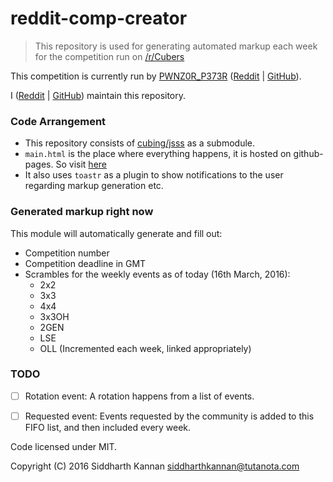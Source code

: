# reddit-comp-creator

> This repository is used for generating automated markup each week
> for the competition run on [/r/Cubers](https://www.reddit.com/r/Cubers/)

This competition is currently run by [PWNZ0R_P373R](https://www.reddit.com/user/PWNZ0R_P373R) 
([Reddit](https://www.reddit.com/user/PWNZ0R_P373R) | [GitHub](https://github.com/M0N57R0517Y)).

I ([Reddit](https://www.reddit.com/user/siddharthk) | [GitHub](https://github.com/icyflame)) maintain
this repository.

### Code Arrangement

- This repository consists of [cubing/jsss](https://github.com/cubing/jsss) as a submodule.
- `main.html` is the place where everything happens, it is hosted on github-pages. So visit [here](http://icyflame.github.io/reddit-comp-creator/main.html)
- It also uses `toastr` as a plugin to show notifications to the user regarding markup generation etc.


### Generated markup right now

This module will automatically generate and fill out:

- Competition number
- Competition deadline in GMT
- Scrambles for the weekly events as of today (16th March, 2016):
	* 2x2
	* 3x3
	* 4x4
	* 3x3OH
	* 2GEN
	* LSE
	* OLL (Incremented each week, linked appropriately)

### TODO

- [ ] Rotation event: A rotation happens from a list of events.
- [ ] Requested event: Events requested by the community is added to this FIFO list, and then
			included every week.


Code licensed under MIT.

Copyright (C) 2016  Siddharth Kannan <siddharthkannan@tutanota.com>
